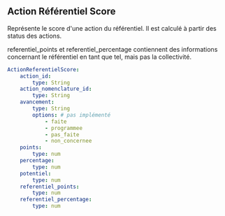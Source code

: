 ## Action Référentiel Score

Représente le score d'une action du référentiel. Il est calculé à partir des status des actions.

referentiel_points et referentiel_percentage contiennent des informations concernant le référentiel en tant que tel, mais pas la collectivité.


```yaml
ActionReferentielScore:
    action_id:
        type: String
    action_nomenclature_id:
        type: String
    avancement:
        type: String
        options: # pas implémenté
            - faite
            - programmee
            - pas_faite
            - non_concernee
    points:
        type: num
    percentage:
        type: num
    potentiel:
        type: num
    referentiel_points:
        type: num
    referentiel_percentage:
        type: num
```
